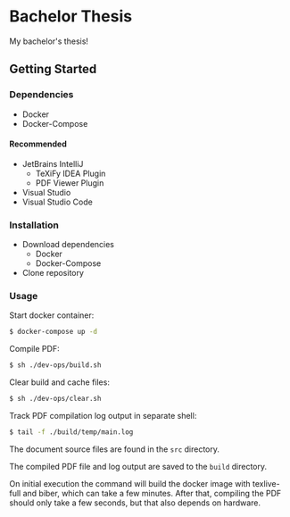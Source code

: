 # Bachelor Thesis

My bachelor's thesis!

## Getting Started

### Dependencies

* Docker
* Docker-Compose

#### Recommended

* JetBrains IntelliJ
  * TeXiFy IDEA Plugin
  * PDF Viewer Plugin
* Visual Studio
* Visual Studio Code

### Installation

* Download dependencies
  * Docker
  * Docker-Compose
* Clone repository

### Usage

Start docker container:

```bash
$ docker-compose up -d
```

Compile PDF:

```bash
$ sh ./dev-ops/build.sh
```

Clear build and cache files:

```bash
$ sh ./dev-ops/clear.sh
```

Track PDF compilation log output in separate shell:

```bash
$ tail -f ./build/temp/main.log
```

The document source files are found in the ```src``` directory.

The compiled PDF file and log output are
saved to the ```build``` directory.

On initial execution the command will build the docker 
image with texlive-full and biber, which can take a few
minutes. After that, compiling the PDF should only take
a few seconds, but that also depends on hardware.
